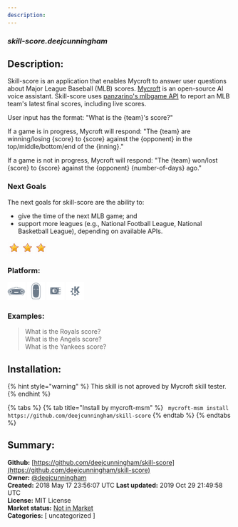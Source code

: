```yaml
---
description: 
---
```


### _skill-score.deejcunningham_  
## Description:  
Skill-score is an application that enables Mycroft to answer user questions about Major League Baseball (MLB) scores. [Mycroft](https://mycroft.ai) is an open-source AI voice assistant. Skill-score uses [panzarino's mlbgame API](https://github.com/panzarino/mlbgame) to report an MLB team's latest final scores, including live scores.

User input has the format:
"What is the {team}'s score?"

If a game is in progress, Mycroft will respond:
"The {team} are winning/losing {score} to {score} against the {opponent} in the top/middle/bottom/end of the {inning}."

If a game is not in progress, Mycroft will respond:
"The {team} won/lost {score} to {score} against the {opponent} {number-of-days} ago."

### Next Goals

The next goals for skill-score are the ability to:
* give the time of the next MLB game; and
* support more leagues (e.g., National Football League, National Basketball League), depending on available APIs.  
  
![](../.gitbook/assets/star.png)![](../.gitbook/assets/star.png)![](../.gitbook/assets/star.png)  
  
### Platform:  
 ![Mark I](../.gitbook/assets/mark-1-icon.png)  ![Mark II](../.gitbook/assets/mark-2-icon.png)  ![Picroft](../.gitbook/assets/picroft-icon.png)  ![plasmoid](../.gitbook/assets/kde.png)   
### Examples:  
> What is the Royals score?  
> What is the Angels score?  
> What is the Yankees score?  
  
## Installation:  
{% hint style="warning" %}
This skill is not aproved by Mycroft skill tester.
{% endhint %}
    
{% tabs %}
{% tab title="Install by mycroft-msm" %}
``` mycroft-msm install https://github.com/deejcunningham/skill-score```
{% endtab %}
  {% endtabs %}
    
## Summary:  
**Github:** [https://github.com/deejcunningham/skill-score](https://github.com/deejcunningham/skill-score)  
**Owner:** [@deejcunningham](https://github.com/deejcunningham)  
**Created:** 2018 May 17 23:56:07 UTC  **Last updated:** 2019 Oct 29 21:49:58 UTC  
**License:** MIT License  
**Market status:** [Not in Market](https://market.mycroft.ai/skill/)  
**Categories:** [ uncategorized ]   
